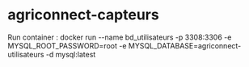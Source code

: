 # agriconnect-capteurs

Run container : docker run --name bd_utilisateurs -p 3308:3306  -e MYSQL_ROOT_PASSWORD=root -e MYSQL_DATABASE=agriconnect-utilisateurs -d mysql:latest